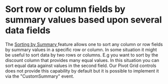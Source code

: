 # Sort row or column fields by summary values based upon several data fields


<p>The <a href="http://documentation.devexpress.com/#AspNet/CustomDocument8456"><u>Sorting by Summary </u></a>feature allows one to sort any column or row fields by summary values in a specific row or column. In some situation it might be useful to sort data by two rows or columns. E.g you want to sort by the discount column that provides many equal values. In this situation you can sort equal data against values in the second field. Our Pivot Grid controls does not provide this capability by default but it is possible to implement it via the "CustomSummary" event.</p>

<br/>


